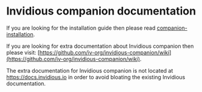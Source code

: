 # Invidious companion documentation

If you are looking for the installation guide then please read [companion-installation](./companion-installation.md).

If you are looking for extra documentation about Invidious companion then please visit: [https://github.com/iv-org/invidious-companion/wiki](https://github.com/iv-org/invidious-companion/wiki).

The extra documentation for Invidious companion is not located at https://docs.invidious.io in order to avoid bloating the existing Invidious documentation.